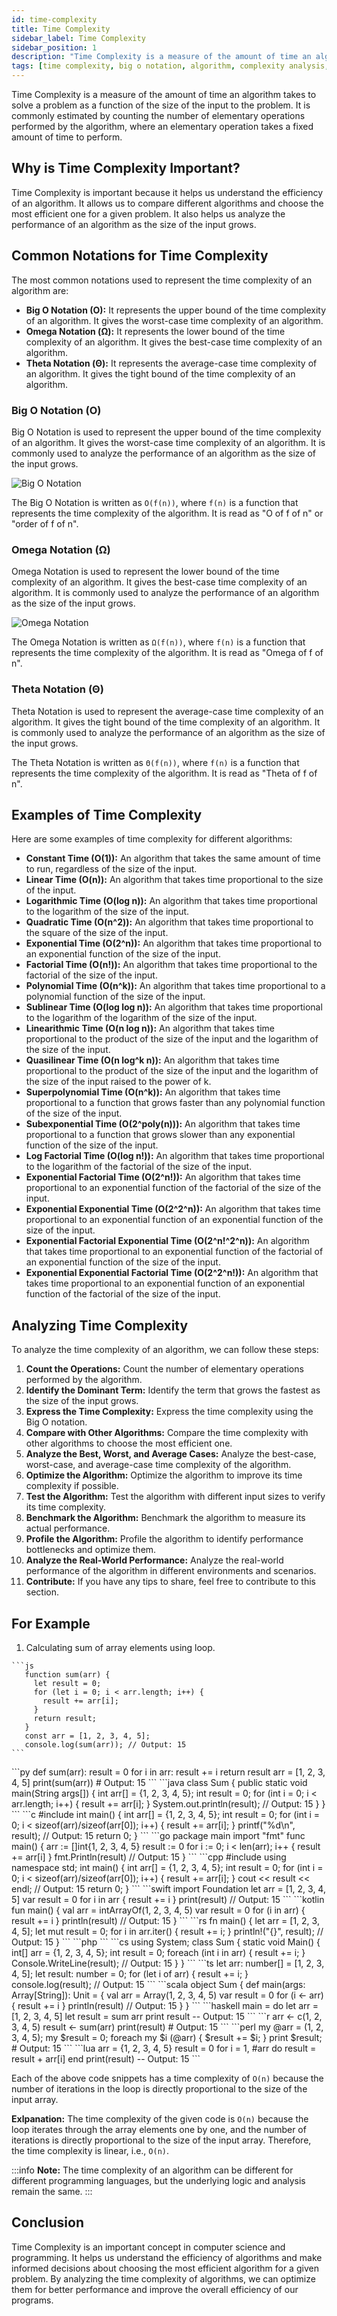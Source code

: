 ```yaml
---
id: time-complexity
title: Time Complexity
sidebar_label: Time Complexity
sidebar_position: 1
description: "Time Complexity is a measure of the amount of time an algorithm takes to solve a problem as a function of the size of the input to the problem. It is commonly estimated by counting the number of elementary operations performed by the algorithm, where an elementary operation takes a fixed amount of time to perform."
tags: [time complexity, big o notation, algorithm, complexity analysis, data structure, dsa, javascript, java, python, c, c++, time complexity example, time complexity calculation, time complexity analysis, time complexity explanation, time complexity conclusion, time complexity importance, time complexity formula, time complexity constant time, time complexity linear time, time complexity logarithmic time, time complexity quadratic time, time complexity exponential time, time complexity factorial time, time complexity polynomial time, time complexity sublinear time, time complexity linearithmic time, time complexity quasilinear time, time complexity superpolynomial time, time complexity subexponential time, time complexity log factorial time, time complexity exponential factorial time, time complexity exponential exponential time, time complexity exponential factorial exponential time, time complexity exponential exponential factorial time]
---
```


Time Complexity is a measure of the amount of time an algorithm takes to solve a problem as a function of the size of the input to the problem. It is commonly estimated by counting the number of elementary operations performed by the algorithm, where an elementary operation takes a fixed amount of time to perform.

<AdsComponent adSlot="3270832720" />

## Why is Time Complexity Important?

Time Complexity is important because it helps us understand the efficiency of an algorithm. It allows us to compare different algorithms and choose the most efficient one for a given problem. It also helps us analyze the performance of an algorithm as the size of the input grows.

## Common Notations for Time Complexity

The most common notations used to represent the time complexity of an algorithm are:

- **Big O Notation (O):** It represents the upper bound of the time complexity of an algorithm. It gives the worst-case time complexity of an algorithm.
- **Omega Notation (Ω):** It represents the lower bound of the time complexity of an algorithm. It gives the best-case time complexity of an algorithm.
- **Theta Notation (Θ):** It represents the average-case time complexity of an algorithm. It gives the tight bound of the time complexity of an algorithm.

<AdsComponent adSlot="5461416177" />

### Big O Notation (O)

Big O Notation is used to represent the upper bound of the time complexity of an algorithm. It gives the worst-case time complexity of an algorithm. It is commonly used to analyze the performance of an algorithm as the size of the input grows.

![Big O Notation](image.png)

The Big O Notation is written as `O(f(n))`, where `f(n)` is a function that represents the time complexity of the algorithm. It is read as "O of f of n" or "order of f of n".

### Omega Notation (Ω)

Omega Notation is used to represent the lower bound of the time complexity of an algorithm. It gives the best-case time complexity of an algorithm. It is commonly used to analyze the performance of an algorithm as the size of the input grows.

![Omega Notation](image-1.png)

The Omega Notation is written as `Ω(f(n))`, where `f(n)` is a function that represents the time complexity of the algorithm. It is read as "Omega of f of n".

### Theta Notation (Θ)

Theta Notation is used to represent the average-case time complexity of an algorithm. It gives the tight bound of the time complexity of an algorithm. It is commonly used to analyze the performance of an algorithm as the size of the input grows.

The Theta Notation is written as `Θ(f(n))`, where `f(n)` is a function that represents the time complexity of the algorithm. It is read as "Theta of f of n".

<AdsComponent adSlot="3270832720" />

## Examples of Time Complexity

Here are some examples of time complexity for different algorithms:

- **Constant Time (O(1)):** An algorithm that takes the same amount of time to run, regardless of the size of the input.
- **Linear Time (O(n)):** An algorithm that takes time proportional to the size of the input.
- **Logarithmic Time (O(log n)):** An algorithm that takes time proportional to the logarithm of the size of the input.
- **Quadratic Time (O(n^2)):** An algorithm that takes time proportional to the square of the size of the input.
- **Exponential Time (O(2^n)):** An algorithm that takes time proportional to an exponential function of the size of the input.
- **Factorial Time (O(n!)):** An algorithm that takes time proportional to the factorial of the size of the input.
- **Polynomial Time (O(n^k)):** An algorithm that takes time proportional to a polynomial function of the size of the input.
- **Sublinear Time (O(log log n)):** An algorithm that takes time proportional to the logarithm of the logarithm of the size of the input.
- **Linearithmic Time (O(n log n)):** An algorithm that takes time proportional to the product of the size of the input and the logarithm of the size of the input.
- **Quasilinear Time (O(n log^k n)):** An algorithm that takes time proportional to the product of the size of the input and the logarithm of the size of the input raised to the power of k.
- **Superpolynomial Time (O(n^k)):** An algorithm that takes time proportional to a function that grows faster than any polynomial function of the size of the input.
- **Subexponential Time (O(2^poly(n))):** An algorithm that takes time proportional to a function that grows slower than any exponential function of the size of the input.
- **Log Factorial Time (O(log n!)):** An algorithm that takes time proportional to the logarithm of the factorial of the size of the input.
- **Exponential Factorial Time (O(2^n!)):** An algorithm that takes time proportional to an exponential function of the factorial of the size of the input.
- **Exponential Exponential Time (O(2^2^n)):** An algorithm that takes time proportional to an exponential function of an exponential function of the size of the input.
- **Exponential Factorial Exponential Time (O(2^n!^2^n)):** An algorithm that takes time proportional to an exponential function of the factorial of an exponential function of the size of the input.
- **Exponential Exponential Factorial Time (O(2^2^n!)):** An algorithm that takes time proportional to an exponential function of an exponential function of the factorial of the size of the input.

<AdsComponent adSlot="5461416177" />

## Analyzing Time Complexity

To analyze the time complexity of an algorithm, we can follow these steps:

1. **Count the Operations:** Count the number of elementary operations performed by the algorithm.
2. **Identify the Dominant Term:** Identify the term that grows the fastest as the size of the input grows.
3. **Express the Time Complexity:** Express the time complexity using the Big O notation.
4. **Compare with Other Algorithms:** Compare the time complexity with other algorithms to choose the most efficient one.
5. **Analyze the Best, Worst, and Average Cases:** Analyze the best-case, worst-case, and average-case time complexity of the algorithm.
6. **Optimize the Algorithm:** Optimize the algorithm to improve its time complexity if possible.
7. **Test the Algorithm:** Test the algorithm with different input sizes to verify its time complexity.
8. **Benchmark the Algorithm:** Benchmark the algorithm to measure its actual performance.
9. **Profile the Algorithm:** Profile the algorithm to identify performance bottlenecks and optimize them.
10. **Analyze the Real-World Performance:** Analyze the real-world performance of the algorithm in different environments and scenarios.
11. **Contribute:** If you have any tips to share, feel free to contribute to this section.

## For Example

1. Calculating sum of array elements using loop.

<Tabs>
  <TabItem value="js" label="JavaScipt" default>
   
    ```js
       function sum(arr) {
         let result = 0;
         for (let i = 0; i < arr.length; i++) {
           result += arr[i];
         }
         return result;
       }
       const arr = [1, 2, 3, 4, 5];
       console.log(sum(arr)); // Output: 15
    ```
  </TabItem>
    <TabItem value="py" label="Python">
        ```py
         def sum(arr):
             result = 0
             for i in arr:
             result += i
             return result
         arr = [1, 2, 3, 4, 5]
         print(sum(arr)) # Output: 15
        ```
    </TabItem>
    <TabItem value="java" label="Java">
        ```java
        class Sum {
            public static void main(String args[]) {
                int arr[] = {1, 2, 3, 4, 5};
                int result = 0;
                for (int i = 0; i < arr.length; i++) {
                    result += arr[i];
                }
                System.out.println(result); // Output: 15
            }
        }
        ```
    </TabItem>
    <TabItem value="c" label="C">
        ```c
        #include <stdio.h>
        int main() {
            int arr[] = {1, 2, 3, 4, 5};
            int result = 0;
            for (int i = 0; i < sizeof(arr)/sizeof(arr[0]); i++) {
                result += arr[i];
            }
            printf("%d\n", result); // Output: 15
            return 0;
        }
        ```
    </TabItem>
    <TabItem value="go" label="Go">
        ```go
        package main
        import "fmt"
        func main() {
            arr := []int{1, 2, 3, 4, 5}
            result := 0
            for i := 0; i < len(arr); i++ {
                result += arr[i]
            }
            fmt.Println(result) // Output: 15
        }
        ```
    </TabItem>
    <TabItem value="cpp" label="C++">
        ```cpp
        #include <iostream>
        using namespace std;
        int main() {
            int arr[] = {1, 2, 3, 4, 5};
            int result = 0;
            for (int i = 0; i < sizeof(arr)/sizeof(arr[0]); i++) {
                result += arr[i];
            }
            cout << result << endl; // Output: 15
            return 0;
        }
        ```
    </TabItem>
    <TabItem value="swift" label="Swift">
        ```swift
        import Foundation
        let arr = [1, 2, 3, 4, 5]
        var result = 0
        for i in arr {
            result += i
        }
        print(result) // Output: 15
        ```
    </TabItem>
    <TabItem value="kotlin" label="Kotlin">
        ```kotlin
        fun main() {
            val arr = intArrayOf(1, 2, 3, 4, 5)
            var result = 0
            for (i in arr) {
                result += i
            }
            println(result) // Output: 15
        }
        ```
    </TabItem>
    <TabItem value="rs" label="Rust">
        ```rs
        fn main() {
            let arr = [1, 2, 3, 4, 5];
            let mut result = 0;
            for i in arr.iter() {
                result += i;
            }
            println!("{}", result); // Output: 15
        }
        ```
    </TabItem>
    <TabItem value="php" label="PHP">
        ```php
        <?php
        $arr = [1, 2, 3, 4, 5];
        $result = 0;
        foreach ($arr as $i) {
            $result += $i;
        }
        echo $result; // Output: 15
        ?>
        ```
    </TabItem>
    <TabItem value="cs" label="C#">
        ```cs
        using System;
        class Sum {
            static void Main() {
                int[] arr = {1, 2, 3, 4, 5};
                int result = 0;
                foreach (int i in arr) {
                    result += i;
                }
                Console.WriteLine(result); // Output: 15
            }
        }
        ```
    </TabItem>
    <TabItem value="ts" label="TypeScript">
        ```ts
        let arr: number[] = [1, 2, 3, 4, 5];
        let result: number = 0;
        for (let i of arr) {
            result += i;
        }
        console.log(result); // Output: 15
        ```
    </TabItem>
    <TabItem value="scala" label="Scala">
        ```scala
        object Sum {
            def main(args: Array[String]): Unit = {
                val arr = Array(1, 2, 3, 4, 5)
                var result = 0
                for (i <- arr) {
                    result += i
                }
                println(result) // Output: 15
            }
        }
        ```
    </TabItem>
    <TabItem value="haskell" label="Haskell">
        ```haskell
        main = do
            let arr = [1, 2, 3, 4, 5]
            let result = sum arr
            print result -- Output: 15
        ```
    </TabItem>
    <TabItem value="r" label="R">
        ```r
        arr <- c(1, 2, 3, 4, 5)
        result <- sum(arr)
        print(result) # Output: 15
        ```
    </TabItem>
    <TabItem value="perl" label="Perl">
        ```perl
        my @arr = (1, 2, 3, 4, 5);
        my $result = 0;
        foreach my $i (@arr) {
            $result += $i;
        }
        print $result; # Output: 15
        ```
    </TabItem>
    <TabItem value="lua" label="Lua">
        ```lua
        arr = {1, 2, 3, 4, 5}
        result = 0
        for i = 1, #arr do
            result = result + arr[i]
        end
        print(result) -- Output: 15
        ```
    </TabItem>
</Tabs>

Each of the above code snippets has a time complexity of `O(n)` because the number of iterations in the loop is directly proportional to the size of the input array.

**Exlpanation:** The time complexity of the given code is `O(n)` because the loop iterates through the array elements one by one, and the number of iterations is directly proportional to the size of the input array. Therefore, the time complexity is linear, i.e., `O(n)`.

<AdsComponent adSlot="3270832720" />

:::info 
**Note:** The time complexity of an algorithm can be different for different programming languages, but the underlying logic and analysis remain the same. 
:::

## Conclusion

Time Complexity is an important concept in computer science and programming. It helps us understand the efficiency of algorithms and make informed decisions about choosing the most efficient algorithm for a given problem. By analyzing the time complexity of algorithms, we can optimize them for better performance and improve the overall efficiency of our programs.